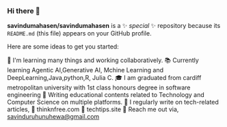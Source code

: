 ### Hi there 👋


**savindumahasen/savindumahasen** is a ✨ _special_ ✨ repository because its `README.md` (this file) appears on your GitHub profile.


Here are some ideas to get you started:

🥗 I'm learning many things and working collaboratively.
📚 Currently learning Agentic AI,Generative AI, Mchine Learning and DeepLearning,Java,python,R, Julia C.
🎓 I am graduated from cardiff metropolitan university with 1st class honours degree in software engineering
📝 Writing educational contents related to Technology and Computer Science on multiple platforms.
📝 I regularly write on tech-related articles,
📰 thinknfree.com
📰 techtips.site
📧 Reach me out via,
savinduruhunuhewa@gmail.com


